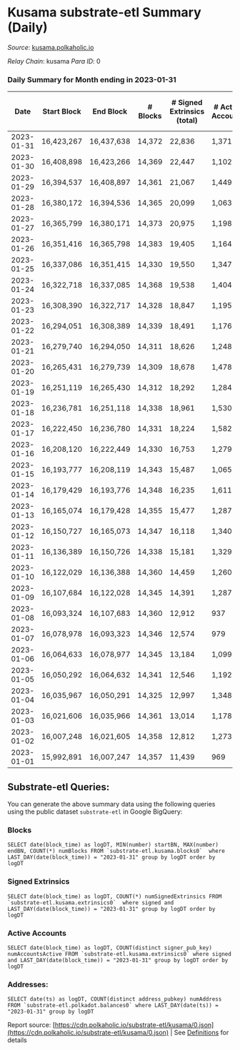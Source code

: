 # Kusama substrate-etl Summary (Daily)

_Source_: [kusama.polkaholic.io](https://kusama.polkaholic.io)

*Relay Chain*: kusama
*Para ID*: 0



### Daily Summary for Month ending in 2023-01-31


| Date | Start Block | End Block | # Blocks | # Signed Extrinsics (total) | # Active Accounts | # Passive | # New | # Addresses with Balances | # Events | # Transfers | # XCM Transfers In | # XCM Transfers Out |
| ---- | ----------- | --------- | -------- | --------------------------- | ----------------- | --------- | ----- | ------------------------- | -------- | ----------- | ------------------ | ------------------- |
| 2023-01-31 | 16,423,267 | 16,437,638 | 14,372  | 22,836 | 1,371 |  |  | 282,168 | 820,264 | 1,191 ($3,314,086.84) | 123 ($137,817.53) | 99 ($142,701.00) |
| 2023-01-30 | 16,408,898 | 16,423,266 | 14,369  | 22,447 | 1,102 |  |  | 282,093 | 838,489 | 998 ($2,452,855.19) | 138 ($213,973.66) | 133 ($100,009.35) |
| 2023-01-29 | 16,394,537 | 16,408,897 | 14,361  | 21,067 | 1,449 |  |  | 282,024 | 804,947 | 1,071 ($1,276,979.60) | 135 ($124,365.79) | 136 ($144,860.16) |
| 2023-01-28 | 16,380,172 | 16,394,536 | 14,365  | 20,099 | 1,063 |  |  | 281,949 | 803,742 | 1,050 ($2,213,693.65) | 134 ($318,534.31) | 111 ($93,944.42) |
| 2023-01-27 | 16,365,799 | 16,380,171 | 14,373  | 20,975 | 1,198 |  |  | 281,881 | 834,268 | 1,118 ($2,171,562.58) | 126 ($86,415.01) | 149 ($100,678.13) |
| 2023-01-26 | 16,351,416 | 16,365,798 | 14,383  | 19,405 | 1,164 |  |  | 281,911 | 777,603 | 1,099 ($1,627,817.47) | 127 ($131,137.56) | 153 ($153,277.27) |
| 2023-01-25 | 16,337,086 | 16,351,415 | 14,330  | 19,550 | 1,347 |  |  | 281,866 | 800,937 | 1,464 ($2,443,041.92) | 154 ($96,935.64) | 137 ($117,729.28) |
| 2023-01-24 | 16,322,718 | 16,337,085 | 14,368  | 19,538 | 1,404 |  |  | 281,815 | 827,164 | 8,574 ($4,889,373.24) | 148 ($124,742.63) | 182 ($188,933.20) |
| 2023-01-23 | 16,308,390 | 16,322,717 | 14,328  | 18,847 | 1,195 |  |  | 281,739 | 817,126 | 1,294 ($6,286,690.96) | 166 ($139,591.13) | 156 ($210,333.71) |
| 2023-01-22 | 16,294,051 | 16,308,389 | 14,339  | 18,491 | 1,176 |  |  | 281,717 | 803,640 | 1,157 ($2,299,557.89) | 114 ($376,636.02) | 112 ($82,766.71) |
| 2023-01-21 | 16,279,740 | 16,294,050 | 14,311  | 18,626 | 1,248 |  |  | 281,671 | 811,031 | 1,450 ($3,940,019.66) | 126 ($195,554.34) | 122 ($224,166.37) |
| 2023-01-20 | 16,265,431 | 16,279,739 | 14,309  | 18,678 | 1,478 |  |  | 281,599 | 801,488 | 1,872 ($5,043,972.53) | 164 ($368,187.05) | 221 ($414,516.25) |
| 2023-01-19 | 16,251,119 | 16,265,430 | 14,312  | 18,292 | 1,284 |  |  | 281,531 | 828,374 | 1,325 ($3,784,807.87) | 144 ($148,257.54) | 158 ($97,050.09) |
| 2023-01-18 | 16,236,781 | 16,251,118 | 14,338  | 18,961 | 1,530 |  |  | 281,494 | 792,386 | 1,779 ($10,614,882.86) | 248 ($301,749.55) | 237 ($264,234.55) |
| 2023-01-17 | 16,222,450 | 16,236,780 | 14,331  | 18,224 | 1,582 |  |  | 281,440 | 795,403 | 1,892 ($7,365,953.80) | 221 ($373,598.21) | 176 ($322,352.30) |
| 2023-01-16 | 16,208,120 | 16,222,449 | 14,330  | 16,753 | 1,279 |  |  | 281,374 | 811,856 | 1,594 ($22,843,232.99) | 126 ($225,218.87) | 104 ($53,737.46) |
| 2023-01-15 | 16,193,777 | 16,208,119 | 14,343  | 15,487 | 1,065 |  |  | 281,403 | 782,203 | 1,465 ($5,049,882.77) | 132 ($52,241.42) | 111 ($39,059.92) |
| 2023-01-14 | 16,179,429 | 16,193,776 | 14,348  | 16,235 | 1,611 |  |  | 281,299 | 805,490 | 2,008 ($4,000,661.63) | 185 ($300,753.24) | 148 ($83,282.65) |
| 2023-01-13 | 16,165,074 | 16,179,428 | 14,355  | 15,477 | 1,287 |  |  | 281,362 | 813,069 | 1,379 ($1,654,256.43) | 127 ($90,114.16) | 137 ($71,296.56) |
| 2023-01-12 | 16,150,727 | 16,165,073 | 14,347  | 16,118 | 1,340 |  |  | 281,427 | 801,323 | 1,318 ($1,567,884.56) | 140 ($95,702.65) | 135 ($76,299.70) |
| 2023-01-11 | 16,136,389 | 16,150,726 | 14,338  | 15,181 | 1,329 |  |  | 281,388 | 790,658 | 1,464 ($1,032,778.46) | 121 ($42,844.40) | 111 ($53,292.05) |
| 2023-01-10 | 16,122,029 | 16,136,388 | 14,360  | 14,459 | 1,260 |  |  | 281,338 | 799,560 | 1,113 ($1,923,157.71) | 111 ($126,297.51) | 106 ($74,186.96) |
| 2023-01-09 | 16,107,684 | 16,122,028 | 14,345  | 14,391 | 1,287 |  |  | 281,307 | 805,992 | 1,399 ($2,170,638.03) | 133 ($126,776.28) | 118 ($115,641.79) |
| 2023-01-08 | 16,093,324 | 16,107,683 | 14,360  | 12,912 | 937 |  |  | 281,245 | 768,589 | 1,207 ($2,091,908.93) | 109 ($47,884.62) | 92 ($46,615.18) |
| 2023-01-07 | 16,078,978 | 16,093,323 | 14,346  | 12,574 | 979 |  |  | 281,177 | 768,140 | 1,138 ($1,704,436.36) | 87 ($35,503.47) | 116 ($100,054.05) |
| 2023-01-06 | 16,064,633 | 16,078,977 | 14,345  | 13,184 | 1,099 |  |  | 281,138 | 812,599 | 1,392 ($8,465,650.27) | 121 ($45,374.95) | 112 ($74,832.11) |
| 2023-01-05 | 16,050,292 | 16,064,632 | 14,341  | 12,546 | 1,192 |  |  | 281,034 | 782,619 | 1,020 ($1,822,919.31) | 108 ($84,789.14) | 101 ($70,457.26) |
| 2023-01-04 | 16,035,967 | 16,050,291 | 14,325  | 12,997 | 1,348 |  |  | 280,978 | 776,391 | 1,215 ($2,565,733.18) | 150 ($208,604.29) | 120 ($86,713.86) |
| 2023-01-03 | 16,021,606 | 16,035,966 | 14,361  | 13,014 | 1,178 |  |  | 280,919 | 809,643 | 1,053 ($2,278,343.95) | 102 ($56,996.75) | 92 ($63,132.59) |
| 2023-01-02 | 16,007,248 | 16,021,605 | 14,358  | 12,812 | 1,273 |  |  | 280,875 | 791,885 | 1,711 ($7,914,934.68) | 116 ($63,258.41) | 137 ($73,253.54) |
| 2023-01-01 | 15,992,891 | 16,007,247 | 14,357  | 11,439 | 969 |  |  | 280,804 | 759,996 | 1,239 ($1,775,016.18) | 131 ($76,536.36) | 147 ($80,794.32) |

## Substrate-etl Queries:
You can generate the above summary data using the following queries using the public dataset `substrate-etl` in Google BigQuery:


### Blocks
```
SELECT date(block_time) as logDT, MIN(number) startBN, MAX(number) endBN, COUNT(*) numBlocks FROM `substrate-etl.kusama.blocks0`  where LAST_DAY(date(block_time)) = "2023-01-31" group by logDT order by logDT
```


### Signed Extrinsics
```
SELECT date(block_time) as logDT, COUNT(*) numSignedExtrinsics FROM `substrate-etl.kusama.extrinsics0`  where signed and LAST_DAY(date(block_time)) = "2023-01-31" group by logDT order by logDT
```


### Active Accounts
```
SELECT date(block_time) as logDT, COUNT(distinct signer_pub_key) numAccountsActive FROM `substrate-etl.kusama.extrinsics0` where signed and LAST_DAY(date(block_time)) = "2023-01-31" group by logDT order by logDT
```


### Addresses:
```
SELECT date(ts) as logDT, COUNT(distinct address_pubkey) numAddress FROM `substrate-etl.polkadot.balances0` where LAST_DAY(date(ts)) = "2023-01-31" group by logDT
```



Report source: [https://cdn.polkaholic.io/substrate-etl/kusama/0.json](https://cdn.polkaholic.io/substrate-etl/kusama/0.json) | See [Definitions](/DEFINITIONS.md) for details
